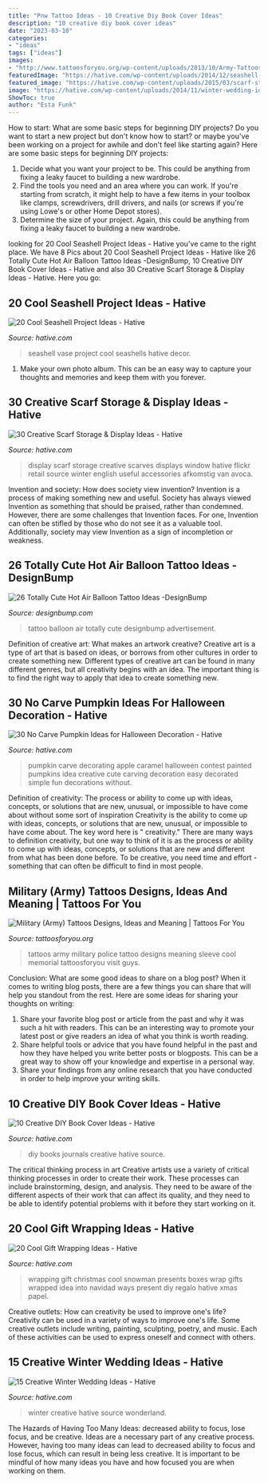 ```yaml
---
title: "Pnw Tattoo Ideas - 10 Creative Diy Book Cover Ideas"
description: "10 creative diy book cover ideas"
date: "2023-03-10"
categories:
- "ideas"
tags: ["ideas"]
images:
- "http://www.tattoosforyou.org/wp-content/uploads/2013/10/Army-Tattoos-For-Men-688x1024.jpg"
featuredImage: "https://hative.com/wp-content/uploads/2014/12/seashell-project-ideas/7-seashell-vase.jpg"
featured_image: "https://hative.com/wp-content/uploads/2015/03/scarf-storage-ideas/28-creative-scarf-storage-and-display-ideas.jpg"
image: "https://hative.com/wp-content/uploads/2014/11/winter-wedding-ideas/11-creative-winter-wedding-ideas.jpg"
ShowToc: true
author: "Esta Funk"
---
```



How to start: What are some basic steps for beginning DIY projects?
Do you want to start a new project but don't know how to start? or maybe you've been working on a project for awhile and don't feel like starting again? Here are some basic steps for beginning DIY projects:
1. Decide what you want your project to be. This could be anything from fixing a leaky faucet to building a new wardrobe. 
2. Find the tools you need and an area where you can work. If you're starting from scratch, it might help to have a few items in your toolbox like clamps, screwdrivers, drill drivers, and nails (or screws if you're using Lowe's or other Home Depot stores). 
3. Determine the size of your project. Again, this could be anything from fixing a leaky faucet to building a new wardrobe. 

	

		
looking for 20 Cool Seashell Project Ideas - Hative you've came to the right place. We have 8 Pics about 20 Cool Seashell Project Ideas - Hative like 26 Totally Cute Hot Air Balloon Tattoo Ideas -DesignBump, 10 Creative DIY Book Cover Ideas - Hative and also 30 Creative Scarf Storage &amp; Display Ideas - Hative. Here you go:
		
    
## 20 Cool Seashell Project Ideas - Hative

<img loading=lazy src="https://hative.com/wp-content/uploads/2014/12/seashell-project-ideas/7-seashell-vase.jpg" onerror="this.onerror=null;this.src='https://tse3.mm.bing.net/th?id=OIP.aPfXizY4yijZISR7BdlsEAHaJ4&amp;pid=15.1';" alt="20 Cool Seashell Project Ideas - Hative">

_Source: hative.com_

>seashell vase project cool seashells hative decor. 

	

1. Make your own photo album. This can be an easy way to capture your thoughts and memories and keep them with you forever.

    
## 30 Creative Scarf Storage &amp; Display Ideas - Hative

<img loading=lazy src="https://hative.com/wp-content/uploads/2015/03/scarf-storage-ideas/28-creative-scarf-storage-and-display-ideas.jpg" onerror="this.onerror=null;this.src='https://tse1.mm.bing.net/th?id=OIP.tHcBPHAZqT_1oE7QXYolywHaJ4&amp;pid=15.1';" alt="30 Creative Scarf Storage &amp; Display Ideas - Hative">

_Source: hative.com_

>display scarf storage creative scarves displays window hative flickr retail source winter english useful accessories afkomstig van avoca. 

	

Invention and society: How does society view invention?
Invention is a process of making something new and useful. Society has always viewed Invention as something that should be praised, rather than condemned. However, there are some challenges that Invention faces. For one, Invention can often be stifled by those who do not see it as a valuable tool. Additionally, society may view Invention as a sign of incompletion or weakness.

    
## 26 Totally Cute Hot Air Balloon Tattoo Ideas -DesignBump

<img loading=lazy src="https://designbump.com/wp-content/uploads/2015/10/balloon-tattoo-ideas12.jpg" onerror="this.onerror=null;this.src='https://tse3.mm.bing.net/th?id=OIP.JkWOLGtyoyfy6GlsmJGpKwHaLH&amp;pid=15.1';" alt="26 Totally Cute Hot Air Balloon Tattoo Ideas -DesignBump">

_Source: designbump.com_

>tattoo balloon air totally cute designbump advertisement. 

	

Definition of creative art: What makes an artwork creative?
Creative art is a type of art that is based on ideas, or borrows from other cultures in order to create something new. 
Different types of creative art can be found in many different genres, but all creativity begins with an idea. The important thing is to find the right way to apply that idea to create something new.

    
## 30 No Carve Pumpkin Ideas For Halloween Decoration - Hative

<img loading=lazy src="https://hative.com/wp-content/uploads/2014/10/no-carve-pumpkin-ideas/4-caramel-apple.jpg" onerror="this.onerror=null;this.src='https://tse4.mm.bing.net/th?id=OIP.ZVifJVHUjIqDMw6u-qCJdAHaJ4&amp;pid=15.1';" alt="30 No Carve Pumpkin Ideas for Halloween Decoration - Hative">

_Source: hative.com_

>pumpkin carve decorating apple caramel halloween contest painted pumpkins idea creative cute carving decoration easy decorated simple fun decorations without. 

	

Definition of creativity: The process or ability to come up with ideas, concepts, or solutions that are new, unusual, or impossible to have come about without some sort of inspiration
Creativity is the ability to come up with ideas, concepts, or solutions that are new, unusual, or impossible to have come about. The key word here is " creativity." There are many ways to definition creativity, but one way to think of it is as the process or ability to come up with ideas, concepts, or solutions that are new and different from what has been done before. To be creative, you need time and effort - something that can often be difficult to find in most people.

    
## Military (Army) Tattoos Designs, Ideas And Meaning | Tattoos For You

<img loading=lazy src="http://www.tattoosforyou.org/wp-content/uploads/2013/10/Army-Tattoos-For-Men-688x1024.jpg" onerror="this.onerror=null;this.src='https://tse2.mm.bing.net/th?id=OIP.yVNBmhkYZWRqocnZuoctsQHaLB&amp;pid=15.1';" alt="Military (Army) Tattoos Designs, Ideas and Meaning | Tattoos For You">

_Source: tattoosforyou.org_

>tattoos army military police tattoo designs meaning sleeve cool memorial tattoosforyou visit guys. 

	

Conclusion: What are some good ideas to share on a blog post?
When it comes to writing blog posts, there are a few things you can share that will help you standout from the rest. Here are some ideas for sharing your thoughts on writing:
1. Share your favorite blog post or article from the past and why it was such a hit with readers. This can be an interesting way to promote your latest post or give readers an idea of what you think is worth reading. 
2. Share helpful tools or advice that you have found helpful in the past and how they have helped you write better posts or blogposts. This can be a great way to show off your knowledge and expertise in a personal way. 
3. Share your findings from any online research that you have conducted in order to help improve your writing skills.

    
## 10 Creative DIY Book Cover Ideas - Hative

<img loading=lazy src="https://hative.com/wp-content/uploads/2014/09/diy-book-cover-ideas/4-old-books-make-great-journals.jpg" onerror="this.onerror=null;this.src='https://tse3.mm.bing.net/th?id=OIP.eWOE_esJZnOiewwDMmULugHaJ4&amp;pid=15.1';" alt="10 Creative DIY Book Cover Ideas - Hative">

_Source: hative.com_

>diy books journals creative hative source. 

	

The critical thinking process in art
Creative artists use a variety of critical thinking processes in order to create their work. These processes can include brainstorming, design, and analysis. They need to be aware of the different aspects of their work that can affect its quality, and they need to be able to identify potential problems with it before they start working on it.

    
## 20 Cool Gift Wrapping Ideas - Hative

<img loading=lazy src="https://hative.com/wp-content/uploads/2014/10/gift-wrapping-ideas/7-cool-gift-wrapping-ideas.jpg" onerror="this.onerror=null;this.src='https://tse2.mm.bing.net/th?id=OIP.FCGR5qcVwaA-UGUQzGBzGgHaM2&amp;pid=15.1';" alt="20 Cool Gift Wrapping Ideas - Hative">

_Source: hative.com_

>wrapping gift christmas cool snowman presents boxes wrap gifts wrapped idea into navidad ways present diy regalo hative xmas papel. 

	

Creative outlets: How can creativity be used to improve one's life?
Creativity can be used in a variety of ways to improve one's life. Some creative outlets include writing, painting, sculpting, poetry, and music. Each of these activities can be used to express oneself and connect with others.

    
## 15 Creative Winter Wedding Ideas - Hative

<img loading=lazy src="https://hative.com/wp-content/uploads/2014/11/winter-wedding-ideas/11-creative-winter-wedding-ideas.jpg" onerror="this.onerror=null;this.src='https://tse2.mm.bing.net/th?id=OIP.DdIOZNMsfuFMUu9htFk07wHaLH&amp;pid=15.1';" alt="15 Creative Winter Wedding Ideas - Hative">

_Source: hative.com_

>winter creative hative source wonderland. 

	

The Hazards of Having Too Many Ideas: decreased ability to focus, lose focus, and be creative.
Ideas are a necessary part of any creative process. However, having too many ideas can lead to decreased ability to focus and lose focus, which can result in being less creative. It is important to be mindful of how many ideas you have and how focused you are when working on them.

